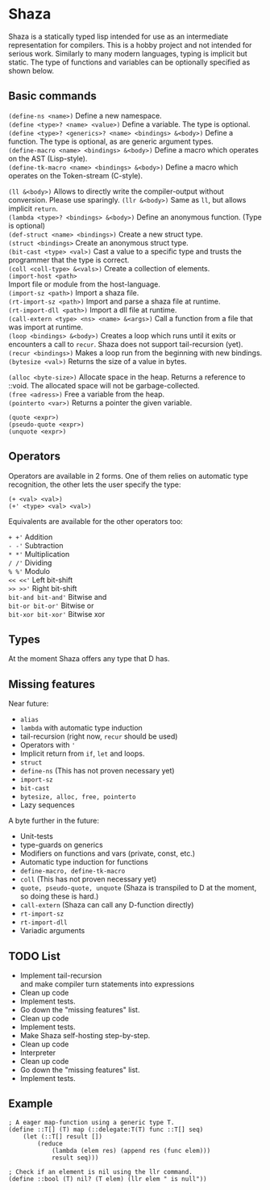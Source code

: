 # Shaza

Shaza is a statically typed lisp intended for use as an intermediate representation
for compilers. This is a hobby project and not intended for serious work.
Similarly to many modern languages, typing is implicit but static.
The type of functions and variables can be optionally specified as shown below.

## Basic commands

``(define-ns <name>)`` 
Define a new namespace.  
``(define <type>? <name> <value>)`` 
Define a variable. The type is optional.  
``(define <type>? <generics>? <name> <bindings> &<body>)`` 
Define a function. The type is optional, as are generic argument types.  
``(define-macro <name> <bindings> &<body>)`` 
Define a macro which operates on the AST (Lisp-style).  
``(define-tk-macro <name> <bindings> &<body>)`` 
Define a macro which operates on the Token-stream (C-style).  

``(ll &<body>)`` 
Allows to directly write the compiler-output without conversion. Please use sparingly. 
``(llr &<body>)`` 
Same as ``ll``, but allows implicit ``return``.  
``(lambda <type>? <bindings> &<body>)`` 
Define an anonymous function. (Type is optional)  
``(def-struct <name> <bindings>)`` 
Create a new struct type.  
``(struct <bindings>`` 
Create an anonymous struct type.  
``(bit-cast <type> <val>)`` 
Cast a value to a specific type and trusts the programmer that the type is correct.  
``(coll <coll-type> &<vals>)`` 
Create a collection of elements.  
``(import-host <path>``  
Import file or module from the host-language.  
``(import-sz <path>)`` 
Import a shaza file.  
``(rt-import-sz <path>)`` 
Import and parse a shaza file at runtime.  
``(rt-import-dll <path>)`` 
Import a dll file at runtime.  
``(call-extern <type> <ns> <name> &<args>)`` 
Call a function from a file that was import at runtime.  
``(loop <bindings> &<body>)`` 
Creates a loop which runs until it exits or encounters a call to ``recur``. 
Shaza does not support tail-recursion (yet).  
``(recur <bindings>)`` 
Makes a loop run from the beginning with new bindings.  
``(bytesize <val>)``
Returns the size of a value in bytes.  

``(alloc <byte-size>)`` 
Allocate space in the heap. Returns a reference to ::void. 
The allocated space will not be garbage-collected.  
``(free <adress>)`` 
Free a variable from the heap.  
``(pointerto <var>)`` 
Returns a pointer the given variable.  

``(quote <expr>)``  
``(pseudo-quote <expr>)``  
``(unquote <expr>)``  

## Operators

Operators are available in 2 forms. One of them relies on automatic 
type recognition, the other lets the user specify the type:

``(+ <val> <val>)``  
``(+' <type> <val> <val>)``

Equivalents are available for the other operators too:  

``+ +'`` Addition  
``- -'`` Subtraction  
``* *'`` Multiplication  
``/ /'`` Dividing  
``% %'`` Modulo  
``<< <<'`` Left bit-shift  
``>> >>'`` Right bit-shift  
``bit-and bit-and'`` Bitwise and  
``bit-or bit-or'`` Bitwise or  
``bit-xor bit-xor'`` Bitwise xor  

## Types

At the moment Shaza offers any type that D has.

## Missing features

Near future:  
- ``alias``
- ``lambda`` with automatic type induction  
- tail-recursion (right now, ``recur`` should be used)
- Operators with ``'``  
- Implicit return from ``if``, ``let`` and loops.  
- ``struct``  
- ``define-ns`` (This has not proven necessary yet)  
- ``import-sz``  
- ``bit-cast``  
- ``bytesize, alloc, free, pointerto``  
- Lazy sequences

A byte further in the future:  
- Unit-tests  
- type-guards on generics  
- Modifiers on functions and vars (private, const, etc.)
- Automatic type induction for functions  
- ``define-macro, define-tk-macro``  
- ``coll`` (This has not proven necessary yet)  
- ``quote, pseudo-quote, unquote``
  (Shaza is transpiled to D at the moment, so doing these is hard.)  
- ``call-extern`` (Shaza can call any D-function directly)  
- ``rt-import-sz``  
- ``rt-import-dll``  
- Variadic arguments  

## TODO List

- Implement tail-recursion  
  and make compiler turn statements into expressions  
- Clean up code  
- Implement tests.
- Go down the "missing features" list.  
- Clean up code  
- Implement tests.  
- Make Shaza self-hosting step-by-step.  
- Clean up code  
- Interpreter  
- Clean up code  
- Go down the "missing features" list.  
- Implement tests.  

## Example

```
; A eager map-function using a generic type T.
(define ::T[] (T) map (::delegate:T(T) func ::T[] seq)
    (let (::T[] result [])
        (reduce
            (lambda (elem res) (append res (func elem)))
            result seq)))

; Check if an element is nil using the llr command.
(define ::bool (T) nil? (T elem) (llr elem " is null"))
```
